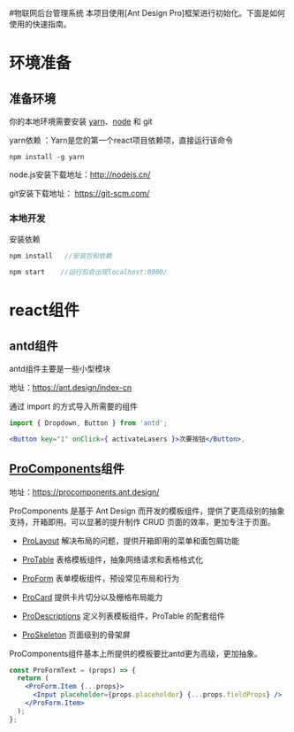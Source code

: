 #物联网后台管理系统
本项目使用[Ant Design Pro]框架进行初始化。下面是如何使用的快速指南。

# 环境准备

## 准备环境

你的本地环境需要安装 [yarn](https://yarnpkg.com/)、[node](http://nodejs.org/) 和 git

yarn依赖 ：Yarn是您的第一个react项目依赖项，直接运行该命令

```
npm install -g yarn
```

node.js安装下载地址：http://nodejs.cn/

git安装下载地址：  https://git-scm.com/

### 本地开发

安装依赖

```js
npm install   //安装包和依赖
```

```js
npm start    //运行后会出现localhost:8000/
```

# **react组件**

## antd组件

antd组件主要是一些小型模块

地址：https://ant.design/index-cn

通过 import 的方式导入所需要的组件

```jsx
import { Dropdown, Button } from 'antd';

<Button key="1" onClick={ activateLasers }>次要按钮</Button>,
```



## [ProComponents](https://procomponents.ant.design/)组件

地址：https://procomponents.ant.design/



ProComponents 是基于 Ant Design 而开发的模板组件，提供了更高级别的抽象支持，开箱即用。可以显著的提升制作 CRUD 页面的效率，更加专注于页面。

- [ProLayout](https://procomponents.ant.design/components/layout) 解决布局的问题，提供开箱即用的菜单和面包屑功能

- [ProTable](https://procomponents.ant.design/components/table) 表格模板组件，抽象网络请求和表格格式化

- [ProForm](https://procomponents.ant.design/components/form) 表单模板组件，预设常见布局和行为

- [ProCard](https://procomponents.ant.design/components/card) 提供卡片切分以及栅格布局能力

- [ProDescriptions](https://procomponents.ant.design/components/descriptions) 定义列表模板组件，ProTable 的配套组件

- [ProSkeleton](https://procomponents.ant.design/components/skeleton) 页面级别的骨架屏

  

ProComponents组件基本上所提供的模板要比antd更为高级，更加抽象。

```jsx
const ProFormText = (props) => {
  return (
    <ProForm.Item {...props}>
      <Input placeholder={props.placeholder} {...props.fieldProps} />
    </ProForm.Item>
  );
};
```


